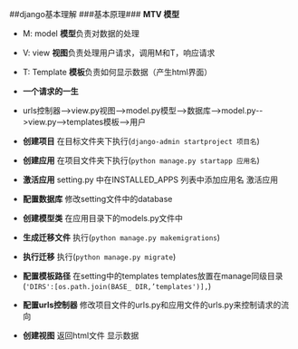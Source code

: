 ##django基本理解
###基本原理###
**MTV 模型**

- M: model **模型**负责对数据的处理
- V: view **视图**负责处理用户请求，调用M和T，响应请求
- T: Template **模板**负责如何显示数据（产生html界面）
- **一个请求的一生**
- urls控制器-->view.py视图-->model.py模型-->数据库-->model.py-->view.py-->templates模板-->用户

- **创建项目** 在目标文件夹下执行(`django-admin startproject 项目名`)
- **创建应用** 在项目文件夹下执行(`python manage.py startapp 应用名`)
- **激活应用** setting.py 中在INSTALLED_APPS 列表中添加应用名 激活应用
- **配置数据库** 修改setting文件中的database
- **创建模型类** 在应用目录下的models.py文件中
- **生成迁移文件** 执行(`python manage.py makemigrations`)
- **执行迁移** 执行(`python manage.py migrate`)
- **配置模板路径** 在setting中的templates templates放置在manage同级目录(`'DIRS':[os.path.join(BASE_ DIR,’templates')],`)
- **配置urls控制器** 修改项目文件的urls.py和应用文件的urls.py来控制请求的流向 
- **创建视图** 返回html文件 显示数据